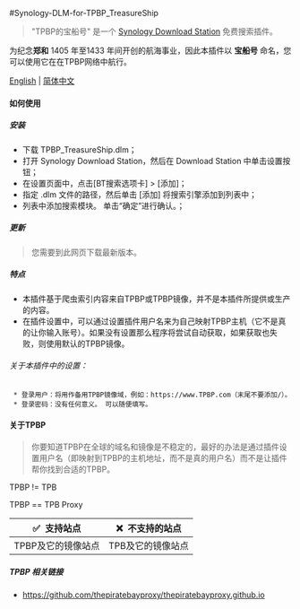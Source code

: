 #Synology-DLM-for-TPBP_TreasureShip

> "TPBP的宝船号" 是一个 [Synology Download Station](https://www.synology.com/en-global/dsm/packages/DownloadStation) 免费搜索插件。

为纪念<b>郑和</b> 1405 年至1433 年间开创的航海事业，因此本插件以 <b>宝船号</b> 命名，您可以使用它在在TPBP网络中航行。

[English](README.cn.md) | [简体中文](README.cn.md)


#### 如何使用

##### 安装

* 下载 TPBP_TreasureShip.dlm；
* 打开 Synology Download Station，然后在 Download Station 中单击设置按钮；
* 在设置页面中，点击[BT搜索选项卡] > [添加]；
* 指定 .dlm 文件的路径，然后单击 [添加] 将搜索引擎添加到列表中；
* 列表中添加搜索模块。 单击“确定”进行确认。；
  
##### 更新

> 您需要到此网页下载最新版本。


##### 特点

+ 本插件基于爬虫索引内容来自TPBP或TPBP镜像，并不是本插件所提供或生产的内容。
+ 在插件设置中，可以通过设置插件用户名来为自己映射TPBP主机（它不是真的让你输入账号）。如果没有设置那么程序将尝试自动获取，如果获取也失败，则使用默认的TPBP镜像。

###### 关于本插件中的设置：

     * 登录用户：将用作备用TPBP镜像域，例如：https://www.TPBP.com（末尾不要添加/）。
     * 登录密码：没有任何意义。 可以随便填写。


#### 关于TPBP

> 你要知道TPBP在全球的域名和镜像是不稳定的，最好的办法是通过插件设置用户名（即映射到TPBP的主机地址，而不是真的用户名）而不是让插件帮你找到合适的TPBP。

TPBP != TPB

TPBP == TPB Proxy

<table>
<thead>
    <tr>
      <th>✅&nbsp; 支持站点</th> <th>❌&nbsp; 不支持的站点</th>
    </tr>
</thead> 
<tbody>
    <tr>
      <td>TPBP及它的镜像站点</td>
      <td>TPB及它的镜像站点</td>
    </tr>
</tbody>
</table>


##### TPBP 相关链接

 * https://github.com/thepiratebayproxy/thepiratebayproxy.github.io